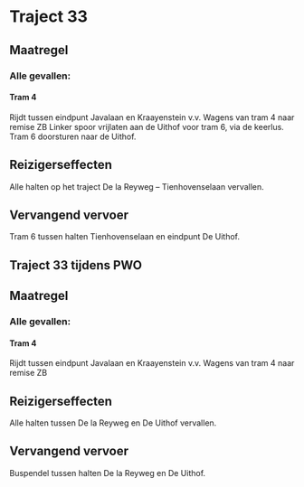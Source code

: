 # Traject 33
## Maatregel
### Alle gevallen:

#### Tram 4
Rijdt tussen eindpunt Javalaan en Kraayenstein v.v.
Wagens van tram 4 naar remise ZB
Linker spoor vrijlaten aan de Uithof voor tram 6, via de keerlus.
Tram 6 doorsturen naar de Uithof.

## Reizigerseffecten
Alle halten op het traject De la Reyweg – Tienhovenselaan vervallen.

## Vervangend vervoer
Tram 6 tussen halten Tienhovenselaan en eindpunt De Uithof.

## Traject 33 tijdens PWO
## Maatregel
### Alle gevallen:

#### Tram 4
Rijdt tussen eindpunt Javalaan en Kraayenstein v.v.
Wagens van tram 4 naar remise ZB

## Reizigerseffecten
Alle halten tussen De la Reyweg en De Uithof vervallen.

## Vervangend vervoer
Buspendel tussen halten De la Reyweg en De Uithof.
